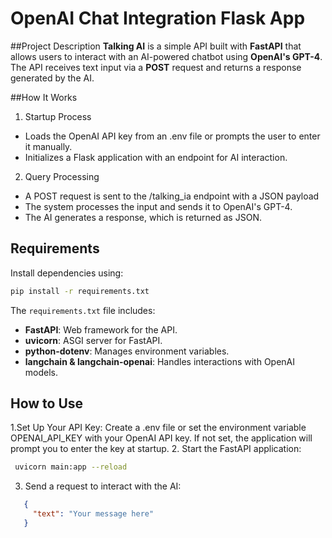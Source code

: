 # OpenAI Chat Integration Flask App

##Project Description
**Talking AI** is a simple API built with **FastAPI** that allows users to interact with an AI-powered chatbot using **OpenAI's GPT-4**. The API receives text input via a **POST** request and returns a response generated by the AI.

##How It Works
1. Startup Process
  - Loads the OpenAI API key from an .env file or prompts the user to enter it manually.
  - Initializes a Flask application with an endpoint for AI interaction.
2. Query Processing
  - A POST request is sent to the /talking_ia endpoint with a JSON payload
  - The system processes the input and sends it to OpenAI's GPT-4.
  - The AI generates a response, which is returned as JSON.

## Requirements
Install dependencies using:

```bash
pip install -r requirements.txt
```

The `requirements.txt` file includes:
  - **FastAPI**: Web framework for the API.
  - **uvicorn**: ASGI server for FastAPI.
  - **python-dotenv**: Manages environment variables.
  - **langchain & langchain-openai**: Handles interactions with OpenAI models.

## How to Use
1.Set Up Your API Key:
    Create a .env file or set the environment variable OPENAI_API_KEY with your OpenAI API key.
    If not set, the application will prompt you to enter the key at startup.
2. Start the FastAPI application:
  ```bash
   uvicorn main:app --reload
   ```
3. Send a request to interact with the AI:
```json
   {
     "text": "Your message here"
   }

